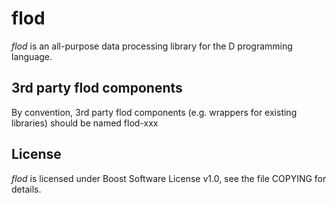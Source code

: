 # flod

*flod* is an all-purpose data processing library for the D programming language.

## 3rd party flod components

By convention, 3rd party flod components (e.g. wrappers for existing libraries) should be
named flod-xxx

## License

*flod* is licensed under Boost Software License v1.0, see the file COPYING for details.
